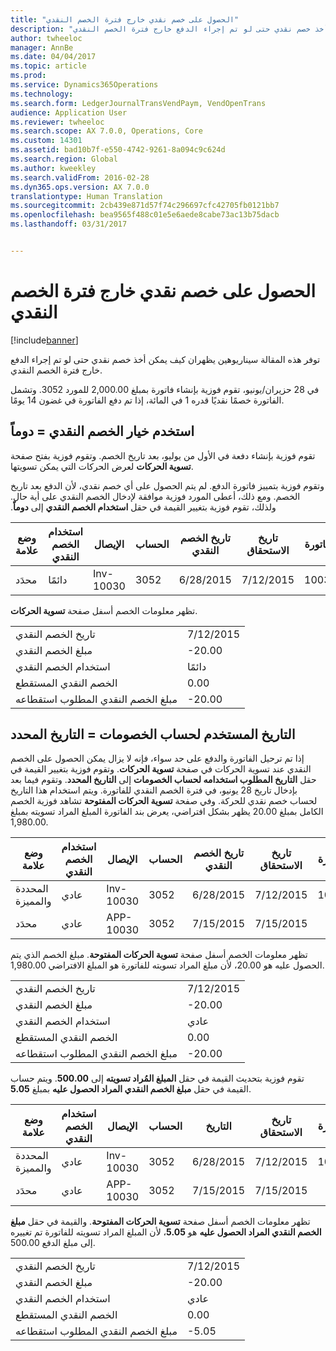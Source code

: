 ```yaml
---
title: "الحصول على خصم نقدي خارج فترة الخصم النقدي"
description: "توفر هذه المقالة سيناريوهين يظهران كيف يمكن أخذ خصم نقدي حتى لو تم إجراء الدفع خارج فترة الخصم النقدي."
author: twheeloc
manager: AnnBe
ms.date: 04/04/2017
ms.topic: article
ms.prod: 
ms.service: Dynamics365Operations
ms.technology: 
ms.search.form: LedgerJournalTransVendPaym, VendOpenTrans
audience: Application User
ms.reviewer: twheeloc
ms.search.scope: AX 7.0.0, Operations, Core
ms.custom: 14301
ms.assetid: bad10b7f-e550-4742-9261-8a094c9c624d
ms.search.region: Global
ms.author: kweekley
ms.search.validFrom: 2016-02-28
ms.dyn365.ops.version: AX 7.0.0
translationtype: Human Translation
ms.sourcegitcommit: 2cb439e871d57f74c296697cfc42705fb0121bb7
ms.openlocfilehash: bea9565f488c01e5e6aede8cabe73ac13b75dacb
ms.lasthandoff: 03/31/2017


---
```


# <a name="take-a-cash-discount-outside-the-cash-discount-period"></a>الحصول على خصم نقدي خارج فترة الخصم النقدي

[!include[banner](../includes/banner.md)]


توفر هذه المقالة سيناريوهين يظهران كيف يمكن أخذ خصم نقدي حتى لو تم إجراء الدفع خارج فترة الخصم النقدي.

في 28 حزيران/يونيو، تقوم فوزية بإنشاء فاتورة بمبلغ 2,000.00 للمورد 3052. وتشمل الفاتورة خصمًا نقديًا قدره 1 في المائة، إذا تم دفع الفاتورة في غضون 14 يومًا.‬

## <a name="use-cash-discount-option--always"></a>استخدم خيار الخصم النقدي = دوماً
تقوم فوزية بإنشاء دفعة في الأول من يوليو، بعد تاريخ الخصم. وتقوم فوزية بفتح صفحة **تسوية الحركات** لعرض الحركات التي يمكن تسويتها. 

وتقوم فوزية بتمييز فاتورة الدفع. لم يتم الحصول على أي خصم نقدي، لأن الدفع بعد تاريخ الخصم. ‏‫ومع ذلك، أعطى المورد فوزية موافقة لإدخال الخصم النقدي على أية حال. ولذلك، تقوم فوزية بتغيير القيمة في حقل **استخدام الخصم النقدي** إلى **دوماً**.

| وضع علامة     | استخدام الخصم النقدي | الإيصال   | الحساب | تاريخ الخصم النقدي | تاريخ الاستحقاق  | الفاتورة | المبلغ بعملة الحركة | عملة | المبلغ المراد تسويته |
|----------|-------------------|-----------|---------|--------------------|-----------|---------|--------------------------------|----------|------------------|
| محدَد | دائمًا            | Inv-10030 | 3052    | 6/28/2015          | 7/12/2015 | 10030   | -2,000.00                      | دولار أمريكي      | -1,980.00        |

تظهر معلومات الخصم أسفل صفحة **تسوية الحركات**.

|                              |           |
|------------------------------|-----------|
| تاريخ الخصم النقدي           | 7/12/2015 |
| مبلغ الخصم النقدي         | -20.00    |
| استخدام الخصم النقدي            | دائمًا    |
| الخصم النقدي المستقطع          | 0.00      |
| مبلغ الخصم النقدي المطلوب استقطاعه | -20.00    |

## <a name="date-to-use-for-calculating-discounts--selected-date"></a>التاريخ المستخدم لحساب الخصومات = التاريخ المحدد
إذا تم ترحيل الفاتورة والدفع على حد سواء، فإنه لا يزال يمكن الحصول على الخصم النقدي عند تسوية الحركات في صفحة **تسوية الحركات**. وتقوم فوزية بتغيير القيمة في حقل **التاريخ المطلوب استخدامه لحساب الخصومات** إلى **التاريخ المحدد**. وتقوم فيما بعد بإدخال تاريخ 28 يونيو، في فترة الخصم النقدي للفاتورة. ويتم استخدام هذا التاريخ لحساب خصم نقدي للحركة. وفي صفحة **تسوية الحركات المفتوحة** تشاهد فوزية الخصم الكامل بمبلغ 20.00  يظهر بشكل افتراضي، يعرض بند الفاتورة المبلغ المراد تسويته بمبلغ 1,980.00.

| وضع علامة                     | استخدام الخصم النقدي | الإيصال   | الحساب | تاريخ الخصم النقدي | تاريخ الاستحقاق  | الفاتورة | المبلغ بعملة الحركة | عملة | المبلغ المراد تسويته |
|--------------------------|-------------------|-----------|---------|--------------------|-----------|---------|--------------------------------|----------|------------------|
| المحددة والمميزة | عادي            | Inv-10030 | 3052    | 6/28/2015          | 7/12/2015 | 10030   | -2,000.00                      | دولار أمريكي      | -1,980.00        |
| محدَد                 | عادي            | APP-10030 | 3052    | 7/15/2015          | 7/15/2015 |         | 500.00                         | دولار أمريكي      | 500.00           |

تظهر معلومات الخصم أسفل صفحة **تسوية الحركات المفتوحة**. مبلغ الخصم الذي يتم الحصول عليه هو 20.00، لأن مبلغ المراد تسويته للفاتورة هو المبلغ الافتراضي 1,980.00.

|                              |           |
|------------------------------|-----------|
| تاريخ الخصم النقدي           | 7/12/2015 |
| مبلغ الخصم النقدي         | -20.00    |
| استخدام الخصم النقدي            | عادي    |
| الخصم النقدي المستقطع          | 0.00      |
| مبلغ الخصم النقدي المطلوب استقطاعه | -20.00    |

تقوم فوزية بتحديث القيمة في حقل **المبلغ المُراد تسويته** إلى **500.00**. ويتم حساب القيمة في حقل **مبلغ الخصم النقدي المراد الحصول عليه** بمبلغ **5.05**.

| وضع علامة                     | استخدام الخصم النقدي | الإيصال   | الحساب | التاريخ      | تاريخ الاستحقاق  | الفاتورة | المبلغ بعملة الحركة | عملة | المبلغ المراد تسويته |
|--------------------------|-------------------|-----------|---------|-----------|-----------|---------|--------------------------------|----------|------------------|
| المحددة والمميزة | عادي            | Inv-10030 | 3052    | 6/28/2015 | 7/12/2015 | 10030   | 2,000.00                       | دولار أمريكي      | -500.00          |
| محدَد                 | عادي            | APP-10030 | 3052    | 7/15/2015 | 7/15/2015 |         | 500.00                         | دولار أمريكي      | 500.00           |

تظهر معلومات الخصم أسفل صفحة **تسوية الحركات المفتوحة**. والقيمة في حقل **مبلغ الخصم النقدي المراد الحصول عليه** هو **5.05**، لأن المبلغ المراد تسويته للفاتورة تم تغييره إلى مبلغ الدفع 500.00.

|                              |           |
|------------------------------|-----------|
| تاريخ الخصم النقدي           | 7/12/2015 |
| مبلغ الخصم النقدي         | -20.00    |
| استخدام الخصم النقدي            | عادي    |
| الخصم النقدي المستقطع          | 0.00      |
| مبلغ الخصم النقدي المطلوب استقطاعه | -5.05     |






